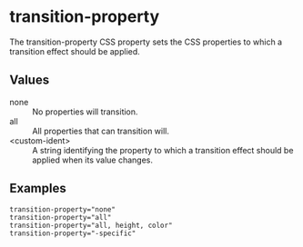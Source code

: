 # transition-property

The transition-property CSS property sets the CSS properties to which a transition effect should be applied.

## Values

<dl>
<dt>none</dt>
<dd>No properties will transition.</dd>
<dt>all</dt>
<dd>All properties that can transition will.</dd>
<dt>&lt;custom-ident&gt;</dt>
<dd>A string identifying the property to which a transition effect should be applied when its value changes.</dd>
</dl>

## Examples

```
transition-property="none"
transition-property="all"
transition-property="all, height, color"
transition-property="-specific"
```
